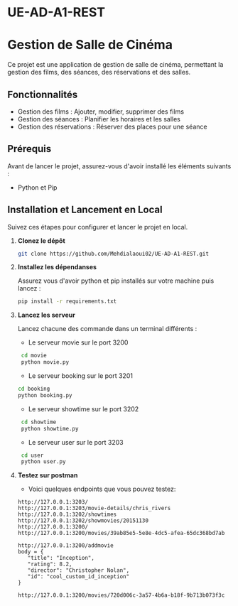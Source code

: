 # UE-AD-A1-REST

# Gestion de Salle de Cinéma

Ce projet est une application de gestion de salle de cinéma, permettant la gestion des films, des séances, des réservations et des salles. 

## Fonctionnalités

- Gestion des films : Ajouter, modifier, supprimer des films
- Gestion des séances : Planifier les horaires et les salles
- Gestion des réservations : Réserver des places pour une séance

## Prérequis

Avant de lancer le projet, assurez-vous d'avoir installé les éléments suivants :

- Python et Pip

## Installation et Lancement en Local

Suivez ces étapes pour configurer et lancer le projet en local.

1. **Clonez le dépôt**

   ```bash
   git clone https://github.com/Mehdialaoui02/UE-AD-A1-REST.git
   ```

2. **Installez les dépendanses**

    Assurez vous d'avoir python et pip installés sur votre machine puis lancez :
    ```bash
   pip install -r requirements.txt
   ```
3. **Lancez les serveur**

    Lancez chacune des commande dans un terminal différents :
   - Le serveur movie sur le port 3200
   ```bash 
    cd movie
    python movie.py 
   ``` 
    - Le serveur booking sur le port 3201
    ```bash 
    cd booking
    python booking.py 
   ```
   - Le serveur showtime sur le port 3202
   ```bash 
    cd showtime
    python showtime.py 
   ``` 
   - Le serveur user sur le port 3203
   ```bash 
    cd user
    python user.py 
   ```
   
4. **Testez sur postman**
   - Voici quelques endpoints que vous pouvez testez:
   ```GET
   http://127.0.0.1:3203/
   http://127.0.0.1:3203/movie-details/chris_rivers
   http://127.0.0.1:3202/showtimes
   http://127.0.0.1:3202/showmovies/20151130
   http://127.0.0.1:3200/
   http://127.0.0.1:3200/movies/39ab85e5-5e8e-4dc5-afea-65dc368bd7ab
   ```
   ```POST
   http://127.0.0.1:3200/addmovie
   body = {
      "title": "Inception",
      "rating": 8.2,
      "director": "Christopher Nolan",
      "id": "cool_custom_id_inception"
   }
   ```
   ```DELETE
   http://127.0.0.1:3200/movies/720d006c-3a57-4b6a-b18f-9b713b073f3c
   ```
